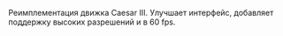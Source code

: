Реимплементация движка Caesar III. Улучшает интерфейс, добавляет поддержку высоких разрешений и в 60 fps.